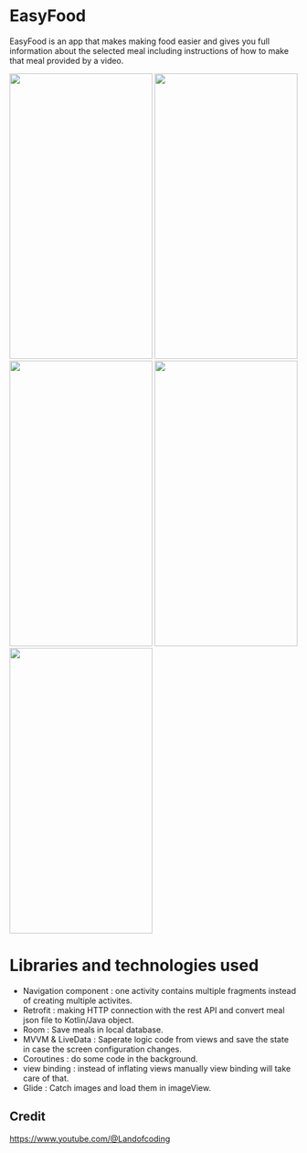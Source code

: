 # EasyFood
EasyFood is an app that makes making food easier and gives you full information about the selected meal including instructions of how to make that meal provided by a video.

<img src="https://github.com/xryar/EasyFood/assets/96641670/e6f484da-fa78-4577-9fba-d938a0abe09d"  width="250" height="500">
<img src="https://github.com/xryar/EasyFood/assets/96641670/3b1e6817-0dbe-4e99-8bc4-9684bfc1d6a5"  width="250" height="500">
<img src="https://github.com/xryar/EasyFood/assets/96641670/01511bfa-0685-49d4-bfa8-63cb17c74abc"  width="250" height="500">
<img src="https://github.com/xryar/EasyFood/assets/96641670/145dc277-125e-4128-af42-2e4a7bf8baa7"  width="250" height="500">
<img src="https://github.com/xryar/EasyFood/assets/96641670/f93f68b2-b31e-4a87-9e17-aeae3e08c864"  width="250" height="500">

# Libraries and technologies used
- Navigation component : one activity contains multiple fragments instead of creating multiple activites.
- Retrofit : making HTTP connection with the rest API and convert meal json file to Kotlin/Java object.
- Room : Save meals in local database.
- MVVM & LiveData : Saperate logic code from views and save the state in case the screen configuration changes.
- Coroutines : do some code in the background.
- view binding : instead of inflating views manually view binding will take care of that.
- Glide : Catch images and load them in imageView.

## Credit
https://www.youtube.com/@Landofcoding
